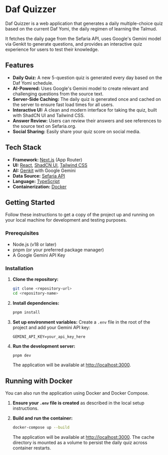# Daf Quizzer

Daf Quizzer is a web application that generates a daily multiple-choice quiz based on the current Daf Yomi, the daily regimen of learning the Talmud.

It fetches the daily page from the Sefaria API, uses Google's Gemini model via Genkit to generate questions, and provides an interactive quiz experience for users to test their knowledge.

## Features

- **Daily Quiz:** A new 5-question quiz is generated every day based on the Daf Yomi schedule.
- **AI-Powered:** Uses Google's Gemini model to create relevant and challenging questions from the source text.
- **Server-Side Caching:** The daily quiz is generated once and cached on the server to ensure fast load times for all users.
- **Interactive UI:** A clean and modern interface for taking the quiz, built with ShadCN UI and Tailwind CSS.
- **Answer Review:** Users can review their answers and see references to the source text on Sefaria.org.
- **Social Sharing:** Easily share your quiz score on social media.

## Tech Stack

- **Framework:** [Next.js](https://nextjs.org/) (App Router)
- **UI:** [React](https://react.dev/), [ShadCN UI](https://ui.shadcn.com/), [Tailwind CSS](https://tailwindcss.com/)
- **AI:** [Genkit](https://firebase.google.com/docs/genkit) with Google Gemini
- **Data Source:** [Sefaria API](https://github.com/Sefaria/Sefaria-Project/wiki/API)
- **Language:** [TypeScript](https://www.typescriptlang.org/)
- **Containerization:** [Docker](https://www.docker.com/)

## Getting Started

Follow these instructions to get a copy of the project up and running on your local machine for development and testing purposes.

### Prerequisites

- Node.js (v18 or later)
- pnpm (or your preferred package manager)
- A Google Gemini API Key

### Installation

1.  **Clone the repository:**
    ```bash
    git clone <repository-url>
    cd <repository-name>
    ```

2.  **Install dependencies:**
    ```bash
    pnpm install
    ```

3.  **Set up environment variables:**
    Create a `.env` file in the root of the project and add your Gemini API key:
    ```
    GEMINI_API_KEY=your_api_key_here
    ```

4.  **Run the development server:**
    ```bash
    pnpm dev
    ```
    The application will be available at [http://localhost:3000](http://localhost:3000).

## Running with Docker

You can also run the application using Docker and Docker Compose.

1.  **Ensure your `.env` file is created** as described in the local setup instructions.

2.  **Build and run the container:**
    ```bash
    docker-compose up --build
    ```
    The application will be available at [http://localhost:3000](http://localhost:3000). The cache directory is mounted as a volume to persist the daily quiz across container restarts.
